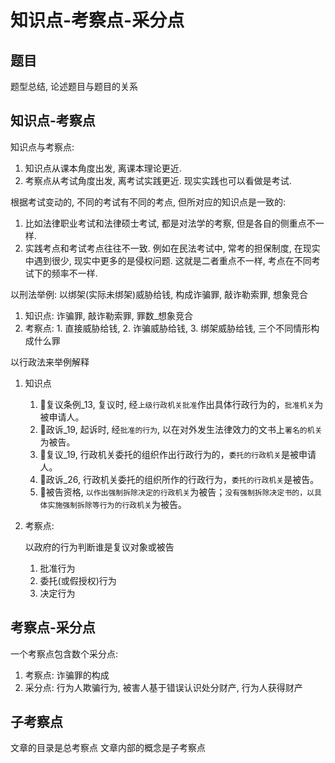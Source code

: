 # 知识点-考察点-采分点

## 题目




题型总结, 论述题目与题目的关系



## 知识点-考察点

知识点与考察点:

1. 知识点从课本角度出发, 离课本理论更近.
2. 考察点从考试角度出发, 离考试实践更近. 现实实践也可以看做是考试.

根据考试变动的, 不同的考试有不同的考点, 但所对应的知识点是一致的:

1. 比如法律职业考试和法律硕士考试, 都是对法学的考察, 但是各自的侧重点不一样.
2. 实践考点和考试考点往往不一致. 例如在民法考试中, 常考的担保制度, 在现实中遇到很少, 现实中更多的是侵权问题. 这就是二者重点不一样, 考点在不同考试下的频率不一样.


以刑法举例: 以绑架(实际未绑架)威胁给钱, 构成诈骗罪, 敲诈勒索罪, 想象竞合

1. 知识点: 诈骗罪, 敲诈勒索罪, 罪数_想象竞合
2. 考察点: 1. 直接威胁给钱, 2. 诈骗威胁给钱, 3. 绑架威胁给钱, 三个不同情形构成什么罪

以行政法来举例解释

1. 知识点

    1. 🚪复议条例_13, 复议时, 经`上级行政机关批准`作出具体行政行为的，`批准机关`为被申请人。
    2. 🚪政诉_19, 起诉时, 经`批准的行为`, 以在对外发生法律效力的文书上`署名的机关`为被告。
    3. 🚪复议_19, 行政机关委托的组织作出行政行为的，`委托的行政机关`是被申请人。
    4. 🚪政诉_26, 行政机关委托的组织所作的行政行为，`委托的行政机关`是被告。
    5. 🚪被告资格, `以作出强制拆除决定的行政机关`为被告；`没有强制拆除决定书的，以具体实施强制拆除等行为的行政机关`为被告。

2. 考察点:

    以政府的行为判断谁是复议对象或被告
    1. 批准行为
    2. 委托(或假授权)行为
    3. 决定行为

## 考察点-采分点

一个考察点包含数个采分点:

1. 考察点: 诈骗罪的构成
2. 采分点: 行为人欺骗行为, 被害人基于错误认识处分财产, 行为人获得财产


## 子考察点

文章的目录是总考察点
文章内部的概念是子考察点

